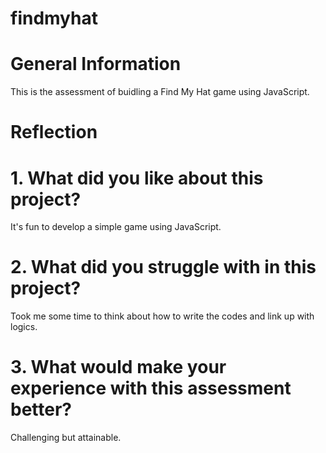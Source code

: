# findmyhat

# General Information
This is the assessment of buidling a Find My Hat game using JavaScript.

# Reflection
# 1. What did you like about this project?
It's fun to develop a simple game using JavaScript.

# 2. What did you struggle with in this project?
Took me some time to think about how to write the codes and link up with logics.

# 3. What would make your experience with this assessment better?
Challenging but attainable.
